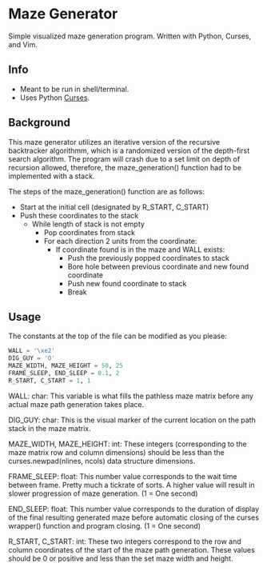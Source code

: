 # Maze Generator

Simple visualized maze generation program.
Written with Python, Curses, and Vim.

## Info

- Meant to be run in shell/terminal.
- Uses Python [Curses](https://docs.python.org/3/howto/curses.html).

## Background

This maze generator utilizes an iterative version of the recursive backtracker
algorithmm, which is a randomized version of the depth-first search algorithm.
The program will crash due to a set limit on depth of recursion allowed, therefore,
the maze_generation() function had to be implemented with a stack.

The steps of the maze_generation() function are as follows:
- Start at the initial cell (designated by R_START, C_START)
- Push these coordinates to the stack
  - While length of stack is not empty
      - Pop coordinates from stack
      - For each direction 2 units from the coordinate:
          - If coordinate found is in the maze and WALL exists:
              - Push the previously popped coordinates to stack
              - Bore hole between previous coordinate and new found coordinate
              - Push new found coordinate to stack
              - Break

## Usage

The constants at the top of the file can be modified as you please:

```python
WALL = '\xe2'
DIG_GUY = 'O'
MAZE_WIDTH, MAZE_HEIGHT = 50, 25
FRAME_SLEEP, END_SLEEP = 0.1, 2
R_START, C_START = 1, 1
```

WALL: char: This variable is what fills the pathless maze matrix before
            any actual maze path generation takes place.

DIG_GUY: char: This is the visual marker of the current location on the
            path stack in the maze matrix.

MAZE_WIDTH, MAZE_HEIGHT: int: These integers (corresponding to the maze
            matrix row and column dimensions) should be less than the
            curses.newpad(nlines, ncols) data structure dimensions.

FRAME_SLEEP: float: This number value corresponds to the wait time between
            frame. Pretty much a tickrate of sorts. A higher value
            will result in slower progression of maze generation.
            (1 = One second)      

END_SLEEP: float: This number value corresponds to the duration of display of
            the final resulting generated maze before automatic closing of
            the curses wrapper() function and program closing.
            (1 = One second)

R_START, C_START: int: These two integers correspond to the row and column
            coordinates of the start of the maze path generation. These
            values should be 0 or positive and less than the set maze width
            and height.
